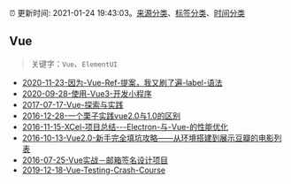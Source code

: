 :alarm_clock: 更新时间: 2021-01-24 19:43:03。[来源分类](../README.md)、[标签分类](../TAGS.md)、[时间分类](../TIMELINE.md)

## Vue


> 关键字：`Vue`、`ElementUI`



- [2020-11-23-因为-Vue-Ref-提案，我又刷了遍-label-语法](https://aotu.io/notes/2020/11/23/vue-ref-sugar-javascript-label/) 
- [2020-09-28-使用-Vue3-开发小程序](https://aotu.io/notes/2020/09/28/taro-vue3/) 
- [2017-07-17-Vue-探索与实践](https://aotu.io/notes/2017/07/17/The-Exploration-and-Practice-of-Vue/) 
- [2016-12-28-一个栗子实践vue2.0与1.0的区别](https://aotu.io/notes/2016/12/28/vue-clock/) 
- [2016-11-15-XCel-项目总结---Electron-与-Vue-的性能优化](https://aotu.io/notes/2016/11/15/xcel/) 
- [2016-10-13-Vue2.0-新手完全填坑攻略——从环境搭建到展示豆瓣的电影列表](https://aotu.io/notes/2016/10/13/vue2/) 
- [2016-07-25-Vue实战－邮箱签名设计项目](https://aotu.io/notes/2016/07/25/vuejs-mailsign/) 
- [2019-12-18-Vue-Testing-Crash-Course](https://dev.to/blacksonic/vue-testing-crash-course-59kl) 
